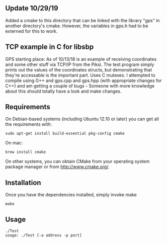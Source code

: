 ## Update 10/29/19

Added a cmake to this directory that can be linked with the library "gps" in another directory's cmake. However, the variables in gps.h had to be externed for this to work.

## TCP example in C for libsbp

GPS starting place: As of 10/13/18 is an example of receiving coordinates and some other stuff via TCP/IP from the Piksi. The test program simply prints out the values of the coordinates structs, but demonstrating that they're accessable is the important part. Uses C mutexes. I attempted to compile using G++ and gps.cpp and gps.hpp (with appropriate changes for C++) and am getting a couple of bugs - Someone with more knowledge about this should totally have a look and make changes.

## Requirements
On Debian-based systems (including Ubuntu 12.10 or later) you can get all
the requirements with:

```shell
sudo apt-get install build-essential pkg-config cmake
```

On mac:

```shell
brew install cmake
```

On other systems, you can obtain CMake from your operating system
package manager or from http://www.cmake.org/.

## Installation

Once you have the dependencies installed, simply invoke make

```shell
make
```



## Usage

```shell
./Test
usage: ./Test [-a address -p port]
```
